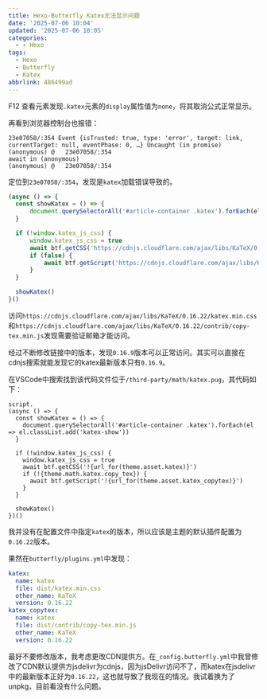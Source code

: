 ```yaml
---
title: Hexo-Butterfly Katex无法显示问题
date: '2025-07-06 10:04'
updated: '2025-07-06 10:05'
categories:
  - - Hexo
tags:
  - Hexo
  - Butterfly
  - Katex
abbrlink: 486499ad
---
```


F12 查看元素发现`.katex`元素的`display`属性值为`none`，将其取消公式正常显示。

再看到浏览器控制台也报错：

```
23e07058/:354 Event {isTrusted: true, type: 'error', target: link, currentTarget: null, eventPhase: 0, …} Uncaught (in promise) 
(anonymous)	@	23e07058/:354
await in (anonymous)	
(anonymous)	@	23e07058/:354
```

定位到`23e07058/:354`，发现是`katex`加载错误导致的。

```js
(async () => {
  const showKatex = () => {
      document.querySelectorAll('#article-container .katex').forEach(el => el.classList.add('katex-show'))
  }

  if (!window.katex_js_css) {
      window.katex_js_css = true
      await btf.getCSS('https://cdnjs.cloudflare.com/ajax/libs/KaTeX/0.16.22/katex.min.css')
      if (false) {
          await btf.getScript('https://cdnjs.cloudflare.com/ajax/libs/KaTeX/0.16.22/contrib/copy-tex.min.js')
      }
  }

  showKatex()
}()
```

访问`https://cdnjs.cloudflare.com/ajax/libs/KaTeX/0.16.22/katex.min.css`和`https://cdnjs.cloudflare.com/ajax/libs/KaTeX/0.16.22/contrib/copy-tex.min.js`发现需要验证邮箱才能访问。 

经过不断修改链接中的版本，发现`0.16.9`版本可以正常访问。其实可以直接在cdnjs搜索就能发现它的katex最新版本只有`0.16.9`。

在VSCode中搜索找到该代码文件位于`/third-party/math/katex.pug`，其代码如下：

```pug
script.
(async () => {
  const showKatex = () => {
    document.querySelectorAll('#article-container .katex').forEach(el => el.classList.add('katex-show'))
  }

  if (!window.katex_js_css) {
    window.katex_js_css = true
    await btf.getCSS('!{url_for(theme.asset.katex)}')
    if (!{theme.math.katex.copy_tex}) {
      await btf.getScript('!{url_for(theme.asset.katex_copytex)}')
    }
  }

  showKatex()
})()
```

我并没有在配置文件中指定`katex`的版本，所以应该是主题的默认插件配置为`0.16.22`版本。

果然在`butterfly/plugins.yml`中发现：

```yml
katex:
  name: katex
  file: dist/katex.min.css
  other_name: KaTeX
  version: 0.16.22
katex_copytex:
  name: katex
  file: dist/contrib/copy-tex.min.js
  other_name: KaTeX
  version: 0.16.22
```

最好不要修改版本，我考虑更改CDN提供方。在`_config.butterfly.yml`中我曾修改了CDN默认提供方jsdelivr为cdnjs，因为jsDelivr访问不了，而katex在jsdelivr中的最新版本正好为`0.16.22`，这也就导致了我现在的情况。我试着换为了unpkg，目前看没有什么问题。